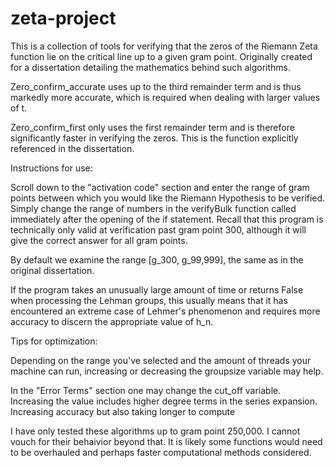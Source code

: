# zeta-project

This is a collection of tools for verifying that the zeros of the Riemann Zeta function lie on the critical line up to a given gram point. Originally created for a dissertation detailing the mathematics behind such algorithms. 

Zero_confirm_accurate uses up to the third remainder term and is thus markedly more accurate, which is required when dealing with larger values of t. 

Zero_confirm_first only uses the first remainder term and is therefore significantly faster in verifying the zeros. This is the function explicitly referenced in the dissertation.


Instructions for use:

Scroll down to the "activation code" section and enter the range of gram points between which you would like the Riemann Hypothesis to be verified. Simply change the range of numbers in the verifyBulk function called immediately after the opening of the if statement. Recall that this program is technically only valid at verification past gram point 300, although it will give the correct answer for all gram points. 

By default we examine the range [g_300, g_99,999], the same as in the original dissertation.

If the program takes an unusually large amount of time or returns False when processing the Lehman groups, this usually means that it has encountered an extreme case of Lehmer's phenomenon and requires more accuracy to discern the appropriate value of h_n. 


Tips for optimization:

Depending on the range you've selected and the amount of threads your machine can run, increasing or decreasing the groupsize variable may help.

In the "Error Terms" section one may change the cut_off variable. Increasing the value includes higher degree terms in the series expansion. Increasing accuracy but also taking longer to compute


I have only tested these algorithms up to gram point 250,000. I cannot vouch for their behaivior beyond that. It is likely some functions would need to be overhauled and perhaps faster computational methods considered. 



